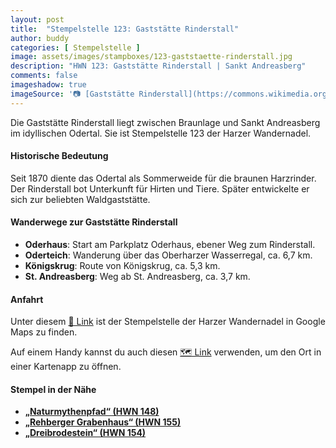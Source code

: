```yaml
---
layout: post
title:  "Stempelstelle 123: Gaststätte Rinderstall"
author: buddy
categories: [ Stempelstelle ]
image: assets/images/stampboxes/123-gaststaette-rinderstall.jpg
description: "HWN 123: Gaststätte Rinderstall | Sankt Andreasberg"
comments: false
imageshadow: true
imageSource: '📷 [Gaststätte Rinderstall](https://commons.wikimedia.org/wiki/File:Gastst%C3%A4tte_Rinderstall.jpg) von <a href="//commons.wikimedia.org/wiki/User:B.Thomas95" title="User:B.Thomas95">Thomas Binder</a> unter Lizenz [CC BY-SA 4.0](https://creativecommons.org/licenses/by-sa/4.0)'
---
```


Die Gaststätte Rinderstall liegt zwischen Braunlage und Sankt Andreasberg im idyllischen Odertal. Sie ist Stempelstelle 123 der Harzer Wandernadel. 

#### Historische Bedeutung

Seit 1870 diente das Odertal als Sommerweide für die braunen Harzrinder. Der Rinderstall bot Unterkunft für Hirten und Tiere. Später entwickelte er sich zur beliebten Waldgaststätte. 

#### Wanderwege zur Gaststätte Rinderstall

- **Oderhaus**: Start am Parkplatz Oderhaus, ebener Weg zum Rinderstall.
- **Oderteich**: Wanderung über das Oberharzer Wasserregal, ca. 6,7 km.
- **Königskrug**: Route von Königskrug, ca. 5,3 km.
- **St. Andreasberg**: Weg ab St. Andreasberg, ca. 3,7 km. 

#### Anfahrt

Unter diesem [📍 Link](https://www.google.com/maps/dir/?api=1&origin=&destination=51.71541%2C%2010.56131) ist der Stempelstelle der Harzer Wandernadel in Google Maps zu finden.

<div class="android-only">
  Auf einem Handy kannst du auch diesen 
  <a href="geo:51.71541,10.56131">🗺️ Link</a> 
  verwenden, um den Ort in einer Kartenapp zu öffnen.
  <p></p>
</div>

#### Stempel in der Nähe

- [**„Naturmythenpfad“ (HWN 148)**](/stempelstelle-148-naturmythenpfad-nph)
- [**„Rehberger Grabenhaus“ (HWN 155)**](/stempelstelle-155-rehberger-grabenhaus)
- [**„Dreibrodestein“ (HWN 154)**](/stempelstelle-154-dreibrodestein)

